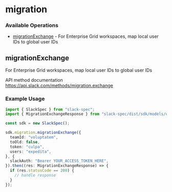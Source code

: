 # migration

### Available Operations

* [migrationExchange](#migrationexchange) - For Enterprise Grid workspaces, map local user IDs to global user IDs

## migrationExchange

For Enterprise Grid workspaces, map local user IDs to global user IDs

API method documentation
<https://api.slack.com/methods/migration.exchange>

### Example Usage

```typescript
import { SlackSpec } from "slack-spec";
import { MigrationExchangeResponse } from "slack-spec/dist/sdk/models/operations";

const sdk = new SlackSpec();

sdk.migration.migrationExchange({
  teamId: "voluptatem",
  toOld: false,
  token: "culpa",
  users: "expedita",
}, {
  slackAuth: "Bearer YOUR_ACCESS_TOKEN_HERE",
}).then((res: MigrationExchangeResponse) => {
  if (res.statusCode == 200) {
    // handle response
  }
});
```
